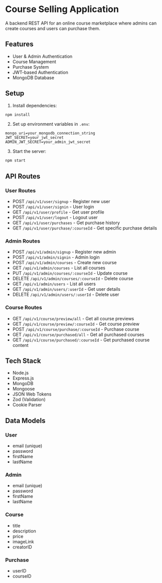 # Course Selling Application

A backend REST API for an online course marketplace where admins can create courses and users can purchase them.

## Features

- User & Admin Authentication
- Course Management
- Purchase System
- JWT-based Authentication
- MongoDB Database

## Setup

1. Install dependencies:
```bash
npm install
```

2. Set up environment variables in `.env`:
```env
mongo_uri=your_mongodb_connection_string
JWT_SECRET=your_jwt_secret
ADMIN_JWT_SECRET=your_admin_jwt_secret
```

3. Start the server:
```bash
npm start
```

## API Routes

### User Routes

- POST `/api/v1/user/signup` - Register new user
- POST `/api/v1/user/signin` - User login
- GET `/api/v1/user/profile` - Get user profile
- POST `/api/v1/user/logout` - Logout user
- GET `/api/v1/user/purchases` - Get purchase history
- GET `/api/v1/user/purchase/:courseId` - Get specific purchase details

### Admin Routes

- POST `/api/v1/admin/signup` - Register new admin
- POST `/api/v1/admin/signin` - Admin login
- POST `/api/v1/admin/courses` - Create new course
- GET `/api/v1/admin/courses` - List all courses
- PUT `/api/v1/admin/courses/:courseId` - Update course
- DELETE `/api/v1/admin/courses/:courseId` - Delete course
- GET `/api/v1/admin/users` - List all users
- GET `/api/v1/admin/users/:userId` - Get user details
- DELETE `/api/v1/admin/users/:userId` - Delete user

### Course Routes

- GET `/api/v1/course/preview/all` - Get all course previews
- GET `/api/v1/course/preview/:courseId` - Get course preview
- POST `/api/v1/course/purchase/:courseId` - Purchase course
- GET `/api/v1/course/purchased/all` - Get all purchased courses
- GET `/api/v1/course/purchased/:courseId` - Get purchased course content

## Tech Stack

- Node.js
- Express.js
- MongoDB
- Mongoose
- JSON Web Tokens
- Zod (Validation)
- Cookie Parser

## Data Models

### User
- email (unique)
- password
- firstName
- lastName

### Admin
- email (unique)
- password
- firstName
- lastName

### Course
- title
- description
- price
- imageLink
- creatorID

### Purchase
- userID
- courseID